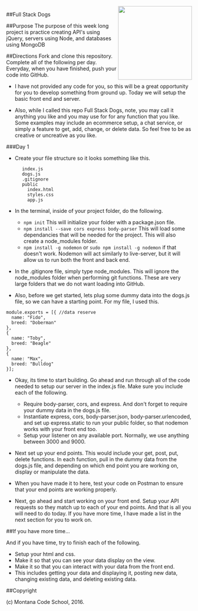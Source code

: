 <img src="http://montanacodeschool.com/wp-content/uploads/2015/06/MCS_LOGO_v1.png" width="200" align="right"/>

##Full Stack Dogs

##Purpose
The purpose of this week long project is practice creating API's using jQuery, servers using Node, and databases using MongoDB

##Directions
Fork and clone this repository. Complete all of the following per day. Everyday, when you have finished, push your code into GitHub.

* I have not provided any code for you, so this will be a great opportunity for you to develop something from ground up. Today we will setup the basic front end and server.

* Also, while I called this repo Full Stack Dogs, note, you may call it anything you like and you may use for for any function that you like. Some examples may include an ecommerce setup, a chat service, or simply a feature to get, add, change, or delete data. So feel free to be as creative or uncreative as you like.


###Day 1

* Create your file structure so it looks something like this.

```project
      index.js
      dogs.js
      .gitignore
      public
        index.html
        styles.css
        app.js
```

* In the terminal, inside of your project folder, do the following.

  * ``npm init`` This will initialize your folder with a package.json file.
  * ``npm install --save cors express body-parser`` This will load some dependancies that will be needed for the project. This will also create a node_modules folder.
  * ``npm install -g nodemon`` or ``sudo npm install -g nodemon`` if that doesn't work. Nodemon will act similarly to live-server, but it will allow us to run both the front and back end.

* In the .gitignore file, simply type node_modules. This will ignore the node_modules folder when performing git functions. These are very large folders that we do not want loading into GitHub.

* Also, before we get started, lets plug some dummy data into the dogs.js file, so we can have a starting point. For my file, I used this.

```
module.exports = [{ //data reserve
  name: "Fido",
  breed: "Doberman"
},
{
  name: "Toby",
  breed: "Beagle"
},
{
  name: "Max",
  breed: "Bulldog"
}];
```

* Okay, its time to start building.  Go ahead and run through all of the code needed to setup our server in the index.js file. Make sure you include each of the following.

  * Require body-parser, cors, and express. And don't forget to require your dummy data in the dogs.js file.
  * Instantiate express, cors, body-parser.json, body-parser.urlencoded, and set up express.static to run your public folder, so that nodemon works with your front end too.
  * Setup your listener on any available port. Normally, we use anything between 3000 and 9000.

* Next set up your end points. This would include your get, post, put, delete functions. In each function, pull in the dummy data from the dogs.js file, and depending on which end point you are working on, display or manipulate the data.

* When you have made it to here, test your code on Postman to ensure that your end points are working properly.

* Next, go ahead and start working on your front end. Setup your API requests so they match up to each of your end points. And that is all you will need to do today. If you have more time, I have made a list in the next section for you to work on.

##If you have more time...

And if you have time, try to finish each of the following.

  * Setup your html and css.
  * Make it so that you can see your data display on the view.
  * Make it so that you can interact with your data from the front end.
  * This includes getting your data and displaying it, posting new data, changing existing data, and deleting existing data.

##Copyright

(c) Montana Code School, 2016.
